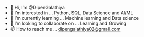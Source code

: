 - 👋 Hi, I’m @DipenGalathiya
- 👀 I’m interested in ... Python, SQL, Data Science and AI/ML
- 🌱 I’m currently learning ... Machine learning and Data science
- 💞️ I’m looking to collaborate on ... Learning and Growing
- 📫 How to reach me ... dipengalathiya02@gmail.com

<!---
DipenGalathiya/DipenGalathiya is a ✨ special ✨ repository because its `README.md` (this file) appears on your GitHub profile.
You can click the Preview link to take a look at your changes.
--->
